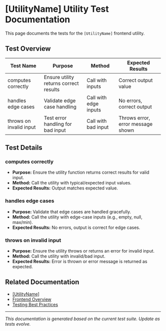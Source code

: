 # [UtilityName] Utility Test Documentation

This page documents the tests for the `[UtilityName]` frontend utility.

## Test Overview

| Test Name                | Purpose                                      | Method                | Expected Results                  |
|-------------------------|----------------------------------------------|-----------------------|-----------------------------------|
| computes correctly       | Ensure utility returns correct results       | Call with inputs      | Correct output value              |
| handles edge cases       | Validate edge case handling                  | Call with edge inputs | No errors, correct output         |
| throws on invalid input  | Test error handling for bad input            | Call with bad input   | Throws error, error message shown |

## Test Details

### computes correctly

- **Purpose:** Ensure the utility function returns correct results for valid input.
- **Method:** Call the utility with typical/expected input values.
- **Expected Results:** Output matches expected value.

### handles edge cases

- **Purpose:** Validate that edge cases are handled gracefully.
- **Method:** Call the utility with edge-case inputs (e.g., empty, null, max/min).
- **Expected Results:** No errors, output is correct for edge cases.

### throws on invalid input

- **Purpose:** Ensure the utility throws or returns an error for invalid input.
- **Method:** Call the utility with invalid/bad input.
- **Expected Results:** Error is thrown or error message is returned as expected.

## Related Documentation

- [[UtilityName]](../../../frontend/src/utils/UTIL_TEMPLATE.md)
- [Frontend Overview](../../../frontend/overview.md)
- [Testing Best Practices](../../../backend/tests/README.md)

---

*This documentation is generated based on the current test suite. Update as tests evolve.*
